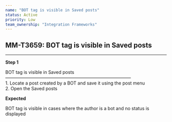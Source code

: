 ```yaml
---
name: "BOT tag is visible in Saved posts"
status: Active
priority: Low
team_ownership: "Integration Frameworks"
---
```


## MM-T3659: BOT tag is visible in Saved posts

---

**Step 1**

BOT tag is visible in Saved posts\
————————————————————————————\
1\. Locate a post created by a BOT and save it using the post menu\
2\. Open the Saved posts

**Expected**

BOT tag is visible in cases where the author is a bot and no status is displayed
